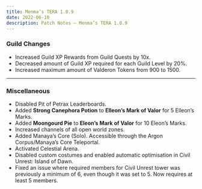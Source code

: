 ```yaml
---
title: Menma’s TERA 1.0.9
date: 2022-06-10  
description: Patch Notes – Menma’s TERA 1.0.9
---
```


### Guild Changes
- Increased Guild XP Rewards from Guild Quests by 10x.
- Decreased amount of Guild XP required for each Guild Level by 20%.
- Increased maximum amount of Valderon Tokens from 900 to 1500.

<hr/>

### Miscellaneous
- Disabled Pit of Petrax Leaderboards. 
- Added **Strong Canephora Potion** to **Elleon’s Mark of Valor** for 5 Elleon’s Marks.
- Added **Moongourd Pie** to **Eleon’s Mark of Valor** for 10 Eleon’s Marks.
- Increased channels of all open world zones.
- Added Manaya’s Core (Solo). Accessible through the Argon Corpus/Manaya’s Core Teleportal.
- Activated Celestial Arena.
- Disabled custom costumes and enabled automatic optimisation in Civil Unrest: Island of Dawn.
- Fixed an issue where required members for Civil Unrest tower was previously a minimum of 6, even though it was set to 5. Now requires at least 5 members.